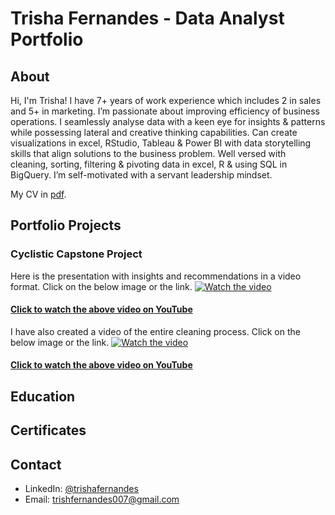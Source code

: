 # Trisha Fernandes - Data Analyst Portfolio
## About
Hi, I'm Trisha! I have 7+ years of work experience which includes 2 in sales and 5+ in marketing. I’m passionate about improving efficiency of business operations. I seamlessly analyse data with a keen eye for insights & patterns while possessing lateral and creative thinking capabilities. Can create visualizations in excel, RStudio, Tableau & Power BI with data storytelling skills that align solutions to the business problem. Well versed with cleaning, sorting, filtering & pivoting data in excel, R & using SQL in BigQuery. I’m self-motivated with a servant leadership mindset.

My CV in [pdf]().

## Portfolio Projects
### Cyclistic Capstone Project

Here is the presentation with insights and recommendations in a video format. Click on the below image or the link.
[![Watch the video](https://img.youtube.com/vi/OBbkDIB5tcs/maxresdefault.jpg)](https://youtu.be/OBbkDIB5tcs)

#### [Click to watch the above video on YouTube](https://youtu.be/OBbkDIB5tcs)

I have also created a video of the entire cleaning process. Click on the below image or the link.
[![Watch the video](https://img.youtube.com/vi/ov8Koceivsc/maxresdefault.jpg)](https://youtu.be/ov8Koceivsc)

#### [Click to watch the above video on YouTube](https://youtu.be/ov8Koceivsc)

## Education
## Certificates
## Contact
* LinkedIn: [@trishafernandes](https://www.linkedin.com/in/trishafernandes7/)
* Email: trishfernandes007@gmail.com
